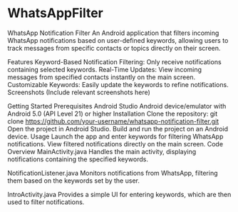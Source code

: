 # WhatsAppFilter
WhatsApp Notification Filter
An Android application that filters incoming WhatsApp notifications based on user-defined keywords, allowing users to track messages from specific contacts or topics directly on their screen.

Features
Keyword-Based Notification Filtering: Only receive notifications containing selected keywords.
Real-Time Updates: View incoming messages from specified contacts instantly on the main screen.
Customizable Keywords: Easily update the keywords to refine notifications.
Screenshots
(Include relevant screenshots here)

Getting Started
Prerequisites
Android Studio
Android device/emulator with Android 5.0 (API Level 21) or higher
Installation
Clone the repository:
git clone https://github.com/your-username/whatsapp-notification-filter.git
Open the project in Android Studio.
Build and run the project on an Android device.
Usage
Launch the app and enter keywords for filtering WhatsApp notifications.
View filtered notifications directly on the main screen.
Code Overview
MainActivity.java
Handles the main activity, displaying notifications containing the specified keywords.

NotificationListener.java
Monitors notifications from WhatsApp, filtering them based on the keywords set by the user.

IntroActivity.java
Provides a simple UI for entering keywords, which are then used to filter notifications.



